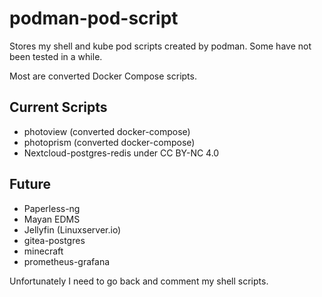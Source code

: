 # podman-pod-script
Stores my shell and kube pod scripts created by podman. 
Some have not been tested in a while.

Most are converted Docker Compose scripts.

## Current Scripts 
* photoview (converted docker-compose)
* photoprism (converted docker-compose)
* Nextcloud-postgres-redis under CC BY-NC 4.0

## Future 
* Paperless-ng 
* Mayan EDMS
* Jellyfin (Linuxserver.io)
* gitea-postgres
* minecraft
* prometheus-grafana


Unfortunately I need to go back and comment my shell scripts.
